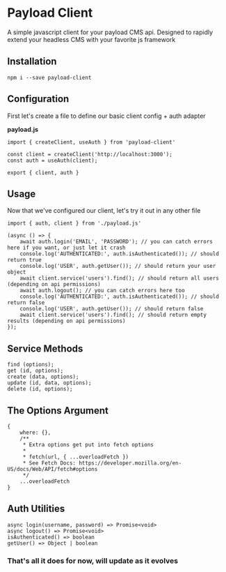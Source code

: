 # Payload Client
A simple javascript client for your payload CMS api. Designed to rapidly extend your headless CMS with your favorite js framework

## Installation
```
npm i --save payload-client
```

## Configuration
First let's create a file to define our basic client config + auth adapter

__payload.js__
```
import { createClient, useAuth } from 'payload-client'

const client = createClient('http://localhost:3000');
const auth = useAuth(client);

export { client, auth }
```

## Usage
Now that we've configured our client, let's try it out in any other file

```
import { auth, client } from './payload.js'

(async () => {
	await auth.login('EMAIL', 'PASSWORD'); // you can catch errors here if you want, or just let it crash
	console.log('AUTHENTICATED:', auth.isAuthenticated()); // should return true
	console.log('USER', auth.getUser()); // should return your user object
	await client.service('users').find(); // should return all users (depending on api permissions)
	await auth.logout(); // you can catch errors here too
	console.log('AUTHENTICATED:', auth.isAuthenticated()); // should return false
	console.log('USER', auth.getUser()); // should return false
	await client.service('users').find(); // should return empty results (depending on api permissions)
});
```

## Service Methods
```
find (options);
get (id, options);
create (data, options);
update (id, data, options);
delete (id, options);
```

## The Options Argument
```
{
	where: {},
	/**
	 * Extra options get put into fetch options
	 *
	 * fetch(url, { ...overloadFetch })
	 * See Fetch Docs: https://developer.mozilla.org/en-US/docs/Web/API/fetch#options
	 */
	...overloadFetch
}
```

## Auth Utilities
```
async login(username, password) => Promise<void>
async logout() => Promise<void>
isAuthenticated() => boolean
getUser() => Object | boolean
```

### That's all it does for now, will update as it evolves
